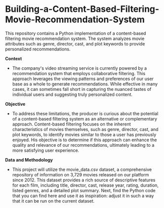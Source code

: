 # Building-a-Content-Based-Filtering-Movie-Recommendation-System
This repository contains a Python implementation of a content-based filtering movie recommendation system. The system analyzes movie attributes such as genre, director, cast, and plot keywords to provide personalized recommendations. 

**Context**
* The company's video streaming service is currently powered by a recommendation system that employs collaborative filtering. This approach leverages the viewing patterns and preferences of our user base as a whole to generate recommendations. While effective in many cases, it can sometimes fall short in capturing the nuanced tastes of individual users and suggesting truly personalized content.

**Objective**
* To address these limitations, the producer is curious about the potential of a content-based filtering system as an alternative or complementary approach. Content-based filtering focuses on the inherent characteristics of movies themselves, such as genre, director, cast, and plot keywords, to identify movies similar to those a user has previously enjoyed. His objective is to determine if this approach can enhance the quality and relevance of our recommendations, ultimately leading to a more satisfying user experience.

**Data and Methodology**
* This project will utilize the movie_data.csv dataset, a comprehensive repository of information on 3,729 movies released on our platform since 2012. This dataset provides a rich source of descriptive features for each film, including title, director, cast, release year, rating, duration, listed genres, and a detailed plot summary. Next, find the Python code that you can find here and use it as inspiration: adjust it in such a way that it can be run on the current dataset.
